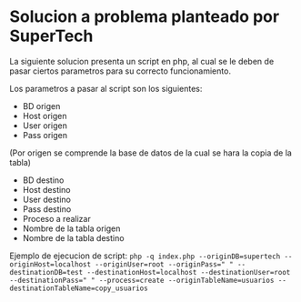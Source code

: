 # Solucion a problema planteado por SuperTech

La siguiente solucion presenta un script en php, al cual se le deben de pasar ciertos parametros para su correcto funcionamiento.

Los parametros a pasar al script son los siguientes:
- BD origen
- Host origen
- User origen
- Pass origen

(Por origen se comprende la base de datos de la cual se hara la copia de la tabla)

- BD destino
- Host destino
- User destino
- Pass destino
- Proceso a realizar
- Nombre de la tabla origen
- Nombre de la tabla destino

Ejemplo de ejecucion de script: `php -q index.php --originDB=supertech --originHost=localhost --originUser=root --originPass=" " --destinationDB=test --destinationHost=localhost --destinationUser=root --destinationPass=" " --process=create --originTableName=usuarios --destinationTableName=copy_usuarios`